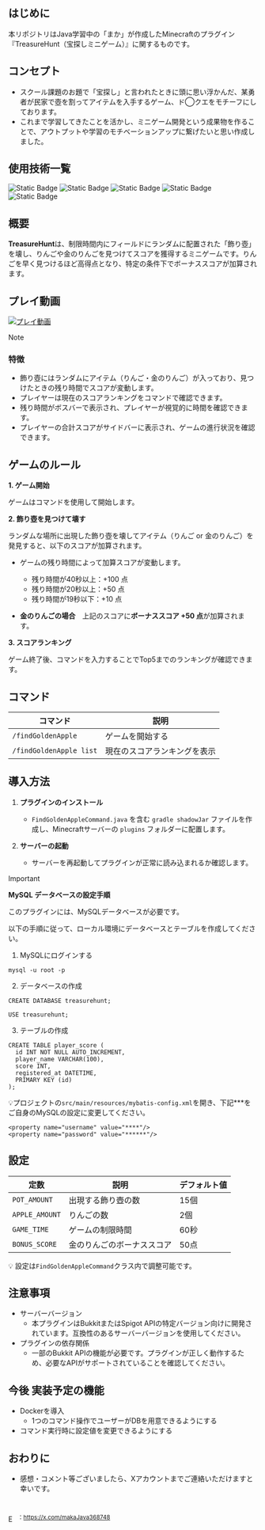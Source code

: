 ## はじめに
本リポジトリはJava学習中の「まか」が作成したMinecraftのプラグイン『TreasureHunt（宝探しミニゲーム）』に関するものです。


## コンセプト
- スクール課題のお題で「宝探し」と言われたときに頭に思い浮かんだ、某勇者が民家で壺を割ってアイテムを入手するゲーム、ド◯クエをモチーフにしております。
- これまで学習してきたことを活かし、ミニゲーム開発という成果物を作ることで、アウトプットや学習のモチベーションアップに繋げたいと思い作成しました。

## 使用技術一覧
<img alt="Static Badge" src="https://img.shields.io/badge/Java-v17-brightgreen?style=for-the-badge&labelColor=007396&color=4F4F4F"> <img alt="Static Badge" src="https://img.shields.io/badge/mysql-v8.0.37-brightgreen?style=for-the-badge&logo=mysql&logoColor=white&logoSize=auto&labelColor=%234479A1&color=4F4F4F"> <img alt="Static Badge" src="https://img.shields.io/badge/MyBatis-v3.5.16-brightgreen?style=for-the-badge&logoColor=white&logoSize=auto&labelColor=D74C4C&color=4F4F4F"> <img alt="Static Badge" src="https://img.shields.io/badge/spigotmc-v1.20.4-brightgreen?style=for-the-badge&logo=spigotmc&logoColor=white&logoSize=auto&labelColor=ED8106&color=333333"> <img alt="Static Badge" src="https://img.shields.io/badge/Minecraft-v1.20.4-brightgreen?style=for-the-badge&labelColor=55A630&color=593E1A">


## 概要

**TreasureHunt**は、制限時間内にフィールドにランダムに配置された「飾り壺」を壊し、りんごや金のりんごを見つけてスコアを獲得するミニゲームです。りんごを早く見つけるほど高得点となり、特定の条件下でボーナススコアが加算されます。

## プレイ動画

[![プレイ動画](https://img.youtube.com/vi/epIGIR9BIM8/0.jpg)](https://youtu.be/epIGIR9BIM8)

> [!NOTE]
> ### 特徴
> - 飾り壺にはランダムにアイテム（りんご・金のりんご）が入っており、見つけたときの残り時間でスコアが変動します。
> - プレイヤーは現在のスコアランキングをコマンドで確認できます。
> - 残り時間がボスバーで表示され、プレイヤーが視覚的に時間を確認できます。
> - プレイヤーの合計スコアがサイドバーに表示され、ゲームの進行状況を確認できます。

## ゲームのルール

**1. ゲーム開始**

ゲームはコマンドを使用して開始します。

**2. 飾り壺を見つけて壊す**

ランダムな場所に出現した飾り壺を壊してアイテム（りんご or 金のりんご）を発見すると、以下のスコアが加算されます。

   - ゲームの残り時間によって加算スコアが変動します。
     
     - 残り時間が40秒以上：+100 点
     - 残り時間が20秒以上：+50 点
     - 残り時間が19秒以下：+10 点
  - **金のりんごの場合**　上記のスコアに**ボーナススコア +50 点**が加算されます。

**3. スコアランキング**

ゲーム終了後、コマンドを入力することでTop5までのランキングが確認できます。


## コマンド

| コマンド | 説明 |
|-|-|
| `/findGoldenApple`       | ゲームを開始する |
| `/findGoldenApple list`  | 現在のスコアランキングを表示 |


## 導入方法

1. **プラグインのインストール**
   - `FindGoldenAppleCommand.java` を含む `gradle shadowJar` ファイルを作成し、Minecraftサーバーの `plugins` フォルダーに配置します。
   
2. **サーバーの起動**
   - サーバーを再起動してプラグインが正常に読み込まれるか確認します。



> [!IMPORTANT]
> **MySQL データベースの設定手順**
>
> このプラグインには、MySQLデータベースが必要です。
>
> 以下の手順に従って、ローカル環境にデータベースとテーブルを作成してください。
>
> 1. MySQLにログインする
> ```
> mysql -u root -p
> ``` 
> 2. データベースの作成
> ```
> CREATE DATABASE treasurehunt;
> ```
> ```
> USE treasurehunt;
> ```
> 3. テーブルの作成
> ```
> CREATE TABLE player_score (
>   id INT NOT NULL AUTO_INCREMENT,
>   player_name VARCHAR(100),
>   score INT,
>   registered_at DATETIME,
>   PRIMARY KEY (id)
> );
> ```
> :bulb:プロジェクトの`src/main/resources/mybatis-config.xml`を開き、下記***をご自身のMySQLの設定に変更してください。
> ```
> <property name="username" value="****"/>
> <property name="password" value="******"/>
> ```

## 設定

| 定数 | 説明 | デフォルト値 |
|-|-|-|
| `POT_AMOUNT`   | 出現する飾り壺の数 | 15個 |  
| `APPLE_AMOUNT` | りんごの数 | 2個 |   
| `GAME_TIME`    | ゲームの制限時間 | 60秒 |
| `BONUS_SCORE`  | 金のりんごのボーナススコア | 50点 | 

:bulb:  設定は`FindGoldenAppleCommand`クラス内で調整可能です。


## 注意事項
- サーバーバージョン
   - 本プラグインはBukkitまたはSpigot APIの特定バージョン向けに開発されています。互換性のあるサーバーバージョンを使用してください。
- プラグインの依存関係
   - 一部のBukkit APIの機能が必要です。プラグインが正しく動作するため、必要なAPIがサポートされていることを確認してください。

## 今後 実装予定の機能
- Dockerを導入
   - 1つのコマンド操作でユーザーがDBを用意できるようにする
- コマンド実行時に設定値を変更できるようにする

## おわりに
- 感想・コメント等ございましたら、Xアカウントまでご連絡いただけますと幸いです。

<img src="https://github.com/user-attachments/assets/5df37342-c70e-4e0d-b9cd-21e390c9069c" style="width: 15px; height: auto; margin-top: 30px;" alt="Example SVG"> <sup>：https://x.com/makaJava368748</sup>
